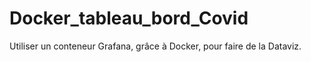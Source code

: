 # Docker_tableau_bord_Covid
Utiliser un conteneur Grafana, grâce à Docker, pour faire de la Dataviz.
